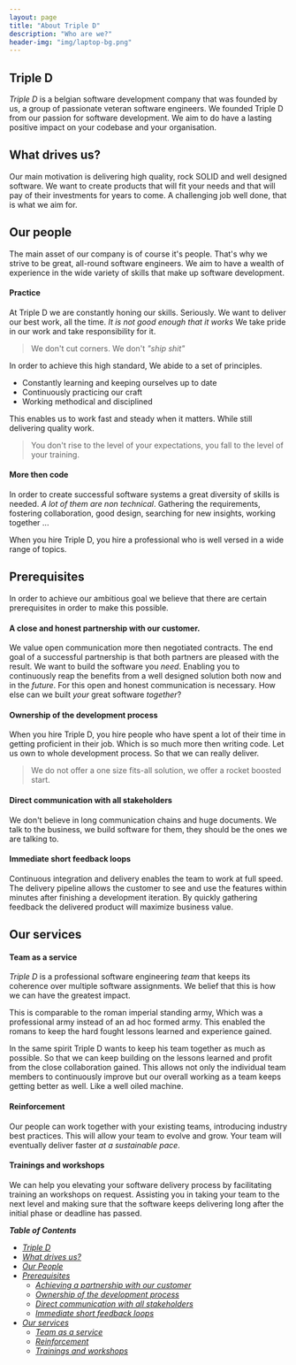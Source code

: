 ```yaml
---
layout: page
title: "About Triple D"
description: "Who are we?"
header-img: "img/laptop-bg.png"
---
```

## Triple D  <a name="1"/>

*Triple D* is a belgian software development company that was founded by us, a group of passionate veteran software engineers. We founded Triple D from our passion for software development.  We aim to do have a lasting positive impact on your codebase and your organisation.

## What drives us?  <a name="2"/>

Our main motivation is delivering high quality, rock SOLID and well designed software. We want to create products that will fit your needs and that will pay of their investments for years to come. A challenging job well done, that is what we aim for.


## Our people <a name="3"/>

The main asset of our company is of course it's people. That's why we strive to be great, all-round software engineers. We aim to have a wealth of experience in the wide variety of skills that make up software development. 

#### Practice

 At Triple D we are constantly honing our skills. Seriously. We want to deliver our best work, all the time. *It is not good enough that it works* We take pride in our work and take responsibility for it.

  > We don't cut corners. We don't *"ship shit"*
  
   In order to achieve this high standard, We abide to a set of principles. 

   + Constantly learning and keeping ourselves up to date
   + Continuously practicing our craft
   + Working methodical and disciplined

This enables us to work fast and steady when it matters. While still delivering quality work.
   
> You don't rise to the level of your expectations, you fall to the level of your training.

#### More then code

In order to create successful software systems a great diversity of skills is needed. *A lot of them are non technical*. Gathering the requirements, fostering collaboration, good design, searching for new insights, working together ... 

When you hire Triple D, you hire a professional who is well versed in a wide range of topics.
   
## Prerequisites  <a name="4"/>

In order to achieve our ambitious goal we believe that there are certain prerequisites in order to make this possible.

#### A close and honest partnership with our customer. <a name="4.a"/>
   We value open communication more then negotiated contracts. The end goal of a successful partnership is that both partners are pleased with the result. We want to build the software you *need*. Enabling you to continuously reap the benefits from a well designed solution both now and in the *future*. For this open and honest communication is necessary. How else can we built *your* great software *together*?


#### Ownership of the development process <a name="4.b"/>
When you hire Triple D, you hire people who have spent a lot of their time in getting proficient in their job. Which is so much more then writing code. Let us own to whole development process. So that we can really deliver.

> We do not offer a one size fits-all solution, we offer a rocket boosted start.

#### Direct communication with all stakeholders <a name="4.c"/>
We don't believe in long communication chains and huge documents. We talk to the business, we build software for them, they should be the ones we are talking to.


#### Immediate short feedback loops <a name="4.d"/>
   Continuous integration and delivery enables the team to work at full speed. The delivery pipeline allows the customer to see and use the features within minutes after finishing a development iteration. By quickly gathering feedback the delivered product will maximize business value. 
   

## Our services <a name="5"/>

#### Team as a service <a name="5.a"/>
*Triple D* is a professional software engineering *team* that keeps its coherence over multiple software assignments. We belief that this is how we can have the greatest impact. 

This is comparable to the roman imperial standing army, Which was a professional army instead of an ad hoc formed army. This enabled the romans to keep the hard fought lessons learned and experience gained. 

In the same spirit Triple D wants to keep his team together as much as possible. So that we can keep building on the lessons learned and profit from the close collaboration gained. This allows not only the individual team members to continuously improve but our overall working as a team keeps getting better as well. Like a well oiled machine.

#### Reinforcement <a name="5.b"/>
Our people can work together with your existing teams, introducing industry best practices. This will allow your team to evolve and grow. Your team will eventually deliver faster *at a sustainable pace*. 

#### Trainings and workshops <a name="5.c"/>
We can help you elevating your software delivery process by facilitating training an workshops on request. Assisting you in taking your team to the next level and making sure that the software keeps delivering long after the initial phase or deadline has passed.

_**Table of Contents**_

* _[Triple D](#1)_
* _[What drives us?](#2)_
* _[Our People](#3)_
* _[Prerequisites](#4)_
  + _[Achieving a partnership with our customer](#4.a)_
  + _[Ownership of the development process](#4.b)_
  + _[Direct communication with all stakeholders](#4.c)_
  + _[Immediate short feedback loops ](#4.d)_
* _[Our services](#5)_
  + _[Team as a service](#5.a)_
  + _[Reinforcement](#5.b)_
  + _[Trainings and workshops](#5.c)_
